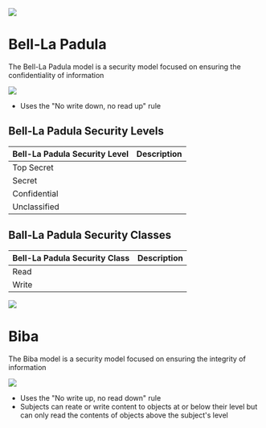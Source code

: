 
![](https://github.com/JonmarCorpuz/SecondBrain/blob/main/Assets/Whitespace.png)

# Bell-La Padula 

The Bell-La Padula model is a security model focused on ensuring the confidentiality of information

![](https://github.com/JonmarCorpuz/SecondBrain/blob/main/Assets/0e6e5d9d80785fc287b4a67e1453b295.png)

* Uses the "No write down, no read up" rule

## Bell-La Padula Security Levels

| Bell-La Padula Security Level | Description |
| --- | --- |
| Top Secret |  |
| Secret |  |
| Confidential |  |
| Unclassified |  |

## Ball-La Padula Security Classes

| Bell-La Padula Security Class | Description |
| --- | --- |
| Read | |
| Write | |

![](https://github.com/JonmarCorpuz/SecondBrain/blob/main/Assets/Whitespace.png)

# Biba

The Biba model is a security model focused on ensuring the integrity of information

![](https://github.com/JonmarCorpuz/SecondBrain/blob/main/Assets/895ba351ef24ef6495d290222e49470e.png)

* Uses the "No write up, no read down" rule
* Subjects can reate or write content to objects at or below their level but can only read the contents of objects above the subject's level
